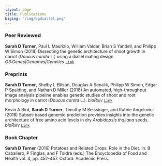 ```yaml
---
layout: page
title: Publications
bigimg: "/img/bgdiallel.png"
---
```


### Peer Reviewed
**Sarah D Turner**, Paul L Maurizio, William Valdar, Brian S Yandell, and Philipp W Simon (2018) 
Dissecting the genetic architecture of shoot growth in carrot (_Daucus carota_ L.) using a diallel mating design. 
_G3:Genes|Genomes|Genetics_ [`Link`](http://www.g3journal.org/content/8/2/411) 

### Preprints
**Sarah D Turner**, Shelby L Ellison, Douglas A Senalik, Philipp W Simon, Edgar P Spalding, and Nathan D Miller (2018) An automated, high-throughput image analysis pipeline enables genetic studies of shoot and root morphology in carrot (_Daucus carota_ L.). _bioRxiv_ [`Link`](https://www.biorxiv.org/content/early/2018/08/04/384974)

Kevin A Bird, **Sarah D Turner**, Timothy M Beissinger, and Ruthie Angelovici (2018) Subset-based genomic prediction provides insights into the genetic architecture of free amino acid levels in dry _Arabidopsis thaliana_ seeds. _bioRxiv_ [`Link`](https://www.biorxiv.org/content/early/2018/02/26/272047)  

### Book Chapter
**Sarah D Turner** (2016) Potatoes and Related Crops: Role in the Diet. 
In: B Caballero, P Finglas, and F Toldrá (eds.) The Encyclopedia of Food and Health vol. 4, pp. 452-457. Oxford: Academic Press.
